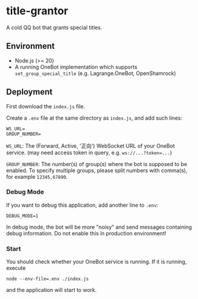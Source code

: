 # title-grantor

A cold QQ bot that grants special titles.

## Environment

- Node.js (>= 20)
- A running OneBot implementation which supports `set_group_special_title` (e.g. Lagrange.OneBot, OpenShamrock)

## Deployment

First download the `index.js` file.

Create a `.env` file at the same directory as `index.js`, and add such lines:
```properties
WS_URL=
GROUP_NUMBER=
```
`WS_URL`: The (Forward, Active, '正向') WebSocket URL of your OneBot service. (may need access token in query, e.g. `ws://...?token=...`)

`GROUP_NUMBER`: The number(s) of group(s) where the bot is supposed to be enabled. To specify multiple groups, please split numbers with comma(s), for example `12345,67890`.

### Debug Mode

If you want to debug this application, add another line to `.env`:
```properties
DEBUG_MODE=1
```

In debug mode, the bot will be more "noisy" and send messages containing debug information. Do not enable this in production environment!

### Start

You should check whether your OneBot service is running. If it is running, execute
```shell
node --env-file=.env ./index.js
```

and the application will start to work.